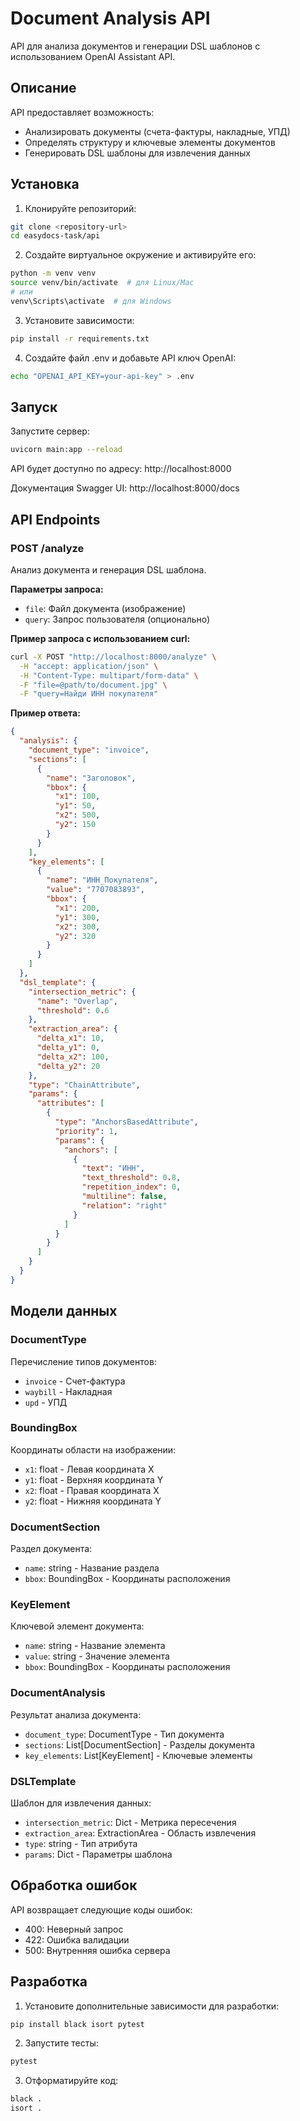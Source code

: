 # Document Analysis API

API для анализа документов и генерации DSL шаблонов с использованием OpenAI Assistant API.

## Описание

API предоставляет возможность:
- Анализировать документы (счета-фактуры, накладные, УПД)
- Определять структуру и ключевые элементы документов
- Генерировать DSL шаблоны для извлечения данных

## Установка

1. Клонируйте репозиторий:
```bash
git clone <repository-url>
cd easydocs-task/api
```

2. Создайте виртуальное окружение и активируйте его:
```bash
python -m venv venv
source venv/bin/activate  # для Linux/Mac
# или
venv\Scripts\activate  # для Windows
```

3. Установите зависимости:
```bash
pip install -r requirements.txt
```

4. Создайте файл .env и добавьте API ключ OpenAI:
```bash
echo "OPENAI_API_KEY=your-api-key" > .env
```

## Запуск

Запустите сервер:
```bash
uvicorn main:app --reload
```

API будет доступно по адресу: http://localhost:8000

Документация Swagger UI: http://localhost:8000/docs

## API Endpoints

### POST /analyze

Анализ документа и генерация DSL шаблона.

**Параметры запроса:**
- `file`: Файл документа (изображение)
- `query`: Запрос пользователя (опционально)

**Пример запроса с использованием curl:**
```bash
curl -X POST "http://localhost:8000/analyze" \
  -H "accept: application/json" \
  -H "Content-Type: multipart/form-data" \
  -F "file=@path/to/document.jpg" \
  -F "query=Найди ИНН покупателя"
```

**Пример ответа:**
```json
{
  "analysis": {
    "document_type": "invoice",
    "sections": [
      {
        "name": "Заголовок",
        "bbox": {
          "x1": 100,
          "y1": 50,
          "x2": 500,
          "y2": 150
        }
      }
    ],
    "key_elements": [
      {
        "name": "ИНН_Покупателя",
        "value": "7707083893",
        "bbox": {
          "x1": 200,
          "y1": 300,
          "x2": 300,
          "y2": 320
        }
      }
    ]
  },
  "dsl_template": {
    "intersection_metric": {
      "name": "Overlap",
      "threshold": 0.6
    },
    "extraction_area": {
      "delta_x1": 10,
      "delta_y1": 0,
      "delta_x2": 100,
      "delta_y2": 20
    },
    "type": "ChainAttribute",
    "params": {
      "attributes": [
        {
          "type": "AnchorsBasedAttribute",
          "priority": 1,
          "params": {
            "anchors": [
              {
                "text": "ИНН",
                "text_threshold": 0.8,
                "repetition_index": 0,
                "multiline": false,
                "relation": "right"
              }
            ]
          }
        }
      ]
    }
  }
}
```

## Модели данных

### DocumentType
Перечисление типов документов:
- `invoice` - Счет-фактура
- `waybill` - Накладная
- `upd` - УПД

### BoundingBox
Координаты области на изображении:
- `x1`: float - Левая координата X
- `y1`: float - Верхняя координата Y
- `x2`: float - Правая координата X
- `y2`: float - Нижняя координата Y

### DocumentSection
Раздел документа:
- `name`: string - Название раздела
- `bbox`: BoundingBox - Координаты расположения

### KeyElement
Ключевой элемент документа:
- `name`: string - Название элемента
- `value`: string - Значение элемента
- `bbox`: BoundingBox - Координаты расположения

### DocumentAnalysis
Результат анализа документа:
- `document_type`: DocumentType - Тип документа
- `sections`: List[DocumentSection] - Разделы документа
- `key_elements`: List[KeyElement] - Ключевые элементы

### DSLTemplate
Шаблон для извлечения данных:
- `intersection_metric`: Dict - Метрика пересечения
- `extraction_area`: ExtractionArea - Область извлечения
- `type`: string - Тип атрибута
- `params`: Dict - Параметры шаблона

## Обработка ошибок

API возвращает следующие коды ошибок:
- 400: Неверный запрос
- 422: Ошибка валидации
- 500: Внутренняя ошибка сервера

## Разработка

1. Установите дополнительные зависимости для разработки:
```bash
pip install black isort pytest
```

2. Запустите тесты:
```bash
pytest
```

3. Отформатируйте код:
```bash
black .
isort .
